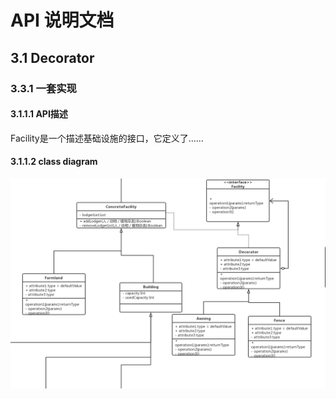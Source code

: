 # API 说明文档



## 3.1 Decorator

### 3.3.1 一套实现

#### 3.1.1.1 API描述

Facility是一个描述基础设施的接口，它定义了……

#### 3.1.1.2 class diagram

 ![Decorator](image/Decorator.png)








